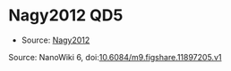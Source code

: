 <a name="material" />

# Nagy2012 QD5
<script type="application/ld+json">
  {
    "@context": "https://schema.org/",
    "@type": "ChemicalSubstance",
    "@id": "https://egonw.github.io/nanowiki/nanowiki131.html#material",
    "http://purl.org/dc/terms/conformsTo":
      {
        "@type": "CreativeWork",
        "@id": "https://bioschemas.org/profiles/ChemicalSubstance/0.4-RELEASE/"
      },
    "identfier": "131",
    "name": "Nagy2012 QD5",
    "url": "https://egonw.github.io/nanowiki/nanowiki131.html#material",
    "sameAs": "http://127.0.0.1/mediawiki/index.php/Special:URIResolver/Nagy2012_QD5"
  }
</script>


* Source: [Nagy2012](Nagy2012.md)


Source: NanoWiki 6, doi:[10.6084/m9.figshare.11897205.v1](https://doi.org/10.6084/m9.figshare.11897205.v1)
